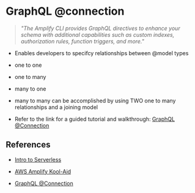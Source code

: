 # GraphQL @connection

> *"The Amplify CLI provides GraphQL directives to enhance your schema with additional capabilities such as custom indexes, authorization rules, function triggers, and more."*

- Enables developers to specifcy relationships between @model types
- one to one
- one to many
- many to one
- many to many can be accomplished by using TWO one to many relationships and a joining model

- Refer to the link for a guided tutorial and walkthrough: [GraphQL @Connection](https://docs.amplify.aws/cli/graphql-transformer/connection/)

## References

- [Intro to Serverless](https://hackernoon.com/what-is-serverless-architecture-what-are-its-pros-and-cons-cc4b804022e9)

- [AWS Amplify Kool-Aid](https://aws.amazon.com/amplify/)

- [GraphQL @Connection](https://docs.amplify.aws/cli/graphql-transformer/connection/)
